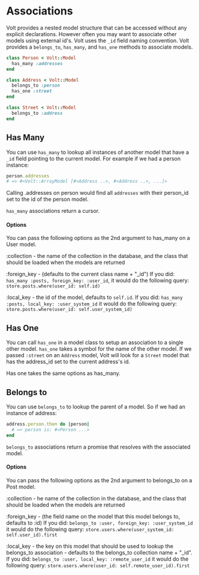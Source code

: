# Associations

Volt provides a nested model structure that can be accessed without any explicit declarations.  However often you may want to associate other models using external id's.  Volt uses the ```_id``` field naming convention.  Volt provides a ```belongs_to```, ```has_many```, and ```has_one``` methods to associate models.

```ruby
class Person < Volt::Model
  has_many :addresses
end

class Address < Volt::Model
  belongs_to :person
  has_one :street
end

class Street < Volt::Model
  belongs_to :address
end
```

## Has Many

You can use ```has_many``` to lookup all instances of another model that have a ```_id``` field pointing to the current model.  For example if we had a person instance:

```ruby
person.addresses
# => #<Volt::ArrayModel [#<Address ..>, #<Address ..>, ...]>
```

Calling .addresses on person would find all ```addresses``` with their person_id set to the id of the person model.

```has_many``` associations return a cursor.

#### Options

You can pass the following options as the 2nd argument to has_many on a User model.

:collection - the name of the collection in the database, and the class that should be loaded when the models are returned

:foreign_key - (defaults to the current class name + "_id")  If you did: ```has_many :posts, foreign_key: :user_id```, it would do the following query: ```store.posts.where(user_id: self.id)```

:local_key - the id of the model, defaults to ```self.id```.  If you did: ```has_many :posts, local_key: :user_system_id``` it would do the following query:
```store.posts.where(user_id: self.user_system_id)```

## Has One

You can call ```has_one``` in a model class to setup an association to a single other model.  ```has_one``` takes a symbol for the name of the other model.  If we passed ```:street``` on an ```Address``` model, Volt will look for a ```Street``` model that has the address_id set to the current address's id.

Has one takes the same options as has_many.

## Belongs to

You can use ```belongs_to``` to lookup the parent of a model.  So if we had an instance of address:

```ruby
address.person.then do |person|
  # => person is: #<Person ...>
end
```

```belongs_to``` associations return a promise that resolves with the associated model.

#### Options

You can pass the following options as the 2nd argument to belongs_to on a Post model.

:collection - he name of the collection in the database, and the class that should be loaded when the models are returned

:foreign_key - (the field name on the model that this model belongs to, defaults to :id)  If you did: ```belongs_to :user, foreign_key: :user_system_id``` it would do the following query:
```store.users.where(user_system_id: self.user_id).first```

:local_key - the key on this model that should be used to lookup the belongs_to association - defaults to the belongs_to collection name + "_id".  If you did: ```belongs_to :user, local_key: :remote_user_id``` it would do the following query:
```store.users.where(user_id: self.remote_user_id).first```

